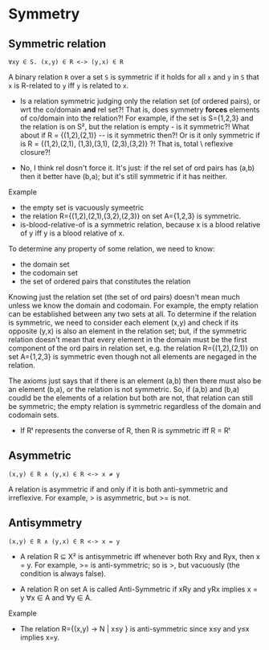 # Symmetry

## Symmetric relation

`∀xy ∈ S. (x,y) ∈ R <-> (y,x) ∈ R`

A binary relation `R` over a set `S` is symmetric if it holds for all `x` and `y` in `S` that `x` is R-related to `y` iff `y` is related to `x`.

* Is a relation symmetric judging only the relation set (of ordered pairs), or wrt the co/domain **and** rel set?! That is, does symmetry **forces** elements of co/domain into the relation?! For example, if the set is S={1,2,3} and the relation is on S², but the relation is empty - is it symmetric?! What about if R = {(1,2),(2,1)} -- is it symmetric then?! Or is it only symmetric if is R = {(1,2),(2,1), (1,3),(3,1), (2,3),(3,2)} ?! That is, total \ reflexive closure?!

* No, I think rel dosn't force it. It's just: if the rel set of ord pairs has (a,b) then it better have (b,a); but it's still symmetric if it has neither.


Example
- the empty set is vacuously symeetric
- the relation R={(1,2),(2,1),(3,2),(2,3)} on set A={1,2,3} is symmetric.
- is-blood-relative-of is a symmetric relation, because x is a blood relative of y iff y is a blood relative of x.

To determine any property of some relation, we need to know:
- the domain set
- the codomain set
- the set of ordered pairs that constitutes the relation

Knowing just the relation set (the set of ord pairs) doesn't mean much unless we know the domain and codomain. For example, the empty relation can be established between any two sets at all. To determine if the relation is symmetric, we need to consider each element (x,y) and check if its opposite (y,x) is also an element in the relation set; but, if the symmetric relation doesn't mean that every element in the domain must be the first component of the ord pairs in relation set, e.g. the relation R={(1,2),(2,1)} on set A={1,2,3} is symmetric even though not all elements are negaged in the relation.

The axioms just says that if there is an element (a,b) then there must also be an element (b,a), or the relation is not symmetric. So, if (a,b) and (b,a) coudld be the elements of a relation but both are not, that relation can still be symmetric; the empty relation is symmetric regardless of the domain and codomain sets.

* If Rᵗ represents the converse of R, then R is symmetric iff R = Rᵗ


## Asymmetric

`(x,y) ∈ R ∧ (y,x) ∈ R <-> x ≠ y`

A relation is asymmetric if and only if it is both anti-symmetric and irreflexive. For example, > is asymmetric, but >= is not.


## Antisymmetry

`(x,y) ∈ R ∧ (y,x) ∈ R <-> x = y`

* A relation R ⊆ X² is antisymmetric iff whenever both Rxy and Ryx, then x = y.
For example, >= is anti-symmetric;
so is >, but vacuously (the condition is always false).

* A relation R on set A is called Anti-Symmetric if xRy and yRx implies x = y ∀x ∈ A and ∀y ∈ A.

Example
- The relation R={(x,y) → N | x≤y } is anti-symmetric since x≤y and y≤x implies x=y.
